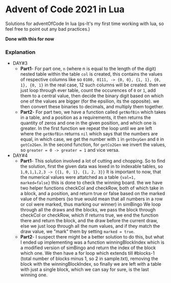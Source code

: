 # Advent of Code 2021 in Lua
Solutions for adventOfCode In lua (ps-It's my first time working with lua, so feel free to point out any bad practices.)

**Done with this for now**

### Explanation
- DAY#3
	- **Part1**- For part one, `n` (where n is equal to the length of the digit)
	  nested table within the table `col` is created, this contains the values
	  of respective columns like so `0100, 0111, -> {0, 0}, {1, 1}, {0, 1}, {0,
	  1}` in the real case, 12 such columns will be created. then we just loop
	  through ever table, count the occurences of `0` or `1`, add them to a
	  central value, then decide the binary digit based on which one of the
	  values are bigger (for the epsilion, its the opposite). we then convert
	  these binaries to decimals, and multiply them together.
	- **Part2**- For part two, we have a function called `getNofBin` which takes
	  in a table, and a position as a requirements, it then returns the
	  quantity of zeros and one in the given position, and which one is
	  greater. In the first function we repeat the loop until we are left where
	  the `getNofBin` returns `nil` which says that the numbers are equal, in
	  which case, we get the number with `1` in `getOxyGen` and `0` in
	  `getCo2Gen`. In the second function, for `getCo2Gen` we invert the
	  values, so `greater = 0 -> greater = 1` and vice versa.
- DAY#4
	- **Part1**- This solution involved a lot of cutting and chopping. So to
	  find the solution, first the given data was lexed in to indexable tables,
	  so `1,0,1,1,2,3 -> {{1, 0, 1}, {1, 2, 3}}` It is important to now, that
	  the numerical values were attatched as a table `{val=1, marked=false}`
	  this is done to check the winning board. the we have two helper functions
	  checkCol and checkRow, both of which take in a block, and a position,
	  and return true or false based on the marked value of the numbers (so
	  true would mean that all numbers in a row or col were marked, thus
	  marking our winner) in simBingo We loop through all the draws and the
	  blocks, we pass the block through checkCol or checkRow, which if
	  returns true, we end the function there and return the block, and the
	  draw before the current draw, else we just loop through all the num
	  values, and if they match the draw value, we "mark" them by setting
	  `marked = true`.
	- **Part2**- I suspect there might be a better solution to do this, but
	  what I ended up implementing was a function winningBlockIndex which is
	  a modified version of simBingo and return the index of the block which
	  one. We then have a for loop which extends till #blocks-1 (total number
	  of blocks minus 1, so 2 in sample.txt), removing the block with the
	  winningBlockIndex, so finally we are left with a table with just a
	  single block, which we can say for sure, is the last winning one.
	

